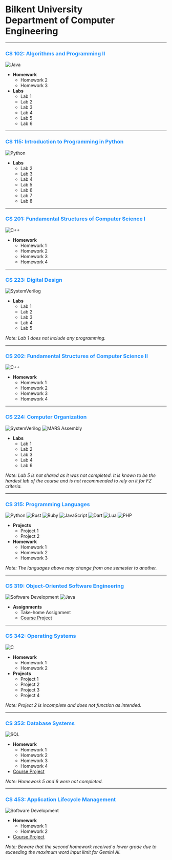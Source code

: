 # Bilkent University<br/>Department of Computer Engineering

---

### <span style="color:#1E90FF">CS 102: Algorithms and Programming II</span>
![Java](https://img.shields.io/badge/Java-ED8B00?style=for-the-badge&logo=java&logoColor=white&labelColor=blue&color=blue)

- **Homework**
  - Homework 2
  - Homework 3
- **Labs**
  - Lab 1
  - Lab 2
  - Lab 3
  - Lab 4
  - Lab 5
  - Lab 6

---

### <span style="color:#1E90FF">CS 115: Introduction to Programming in Python</span>
![Python](https://img.shields.io/badge/Python-3776AB?style=for-the-badge&logo=python&logoColor=white&labelColor=blue&color=blue)

- **Labs**
  - Lab 2
  - Lab 3
  - Lab 4
  - Lab 5
  - Lab 6
  - Lab 7
  - Lab 8

---

### <span style="color:#1E90FF">CS 201: Fundamental Structures of Computer Science I</span>
![C++](https://img.shields.io/badge/C++-00599C?style=for-the-badge&logo=c%2B%2B&logoColor=white&labelColor=blue&color=blue)

- **Homework**
  - Homework 1
  - Homework 2
  - Homework 3
  - Homework 4

---

### <span style="color:#1E90FF">CS 223: Digital Design</span>
![SystemVerilog](https://img.shields.io/badge/SystemVerilog-FFB71B?style=for-the-badge&logoColor=white&labelColor=blue&color=blue)

- **Labs**
  - Lab 1
  - Lab 2
  - Lab 3
  - Lab 4
  - Lab 5

*Note: Lab 1 does not include any programming.*

---

### <span style="color:#1E90FF">CS 202: Fundamental Structures of Computer Science II</span>
![C++](https://img.shields.io/badge/C++-00599C?style=for-the-badge&logo=c%2B%2B&logoColor=white&labelColor=blue&color=blue)

- **Homework**
  - Homework 1
  - Homework 2
  - Homework 3
  - Homework 4

---

### <span style="color:#1E90FF">CS 224: Computer Organization</span>
![SystemVerilog](https://img.shields.io/badge/SystemVerilog-FFB71B?style=for-the-badge&logoColor=white&labelColor=blue&color=blue) ![MARS Assembly](https://img.shields.io/badge/MARS_Assembly-0078D6?style=for-the-badge&logo=assemblyscript&logoColor=white&labelColor=blue&color=blue)

- **Labs**
  - Lab 1
  - Lab 2
  - Lab 3
  - Lab 4
  - Lab 6

*Note: Lab 5 is not shared as it was not completed. It is known to be the hardest lab of the course and is not recommended to rely on it for FZ criteria.*

---

### <span style="color:#1E90FF">CS 315: Programming Languages</span>
![Python](https://img.shields.io/badge/Python-3776AB?style=for-the-badge&logo=python&logoColor=white&labelColor=blue&color=blue) ![Rust](https://img.shields.io/badge/Rust-000000?style=for-the-badge&logo=rust&logoColor=white&labelColor=blue&color=blue) ![Ruby](https://img.shields.io/badge/Ruby-CC342D?style=for-the-badge&logo=ruby&logoColor=white&labelColor=blue&color=blue) ![JavaScript](https://img.shields.io/badge/JavaScript-F7DF1E?style=for-the-badge&logo=javascript&logoColor=black&labelColor=blue&color=blue) ![Dart](https://img.shields.io/badge/Dart-0175C2?style=for-the-badge&logo=dart&logoColor=white&labelColor=blue&color=blue) ![Lua](https://img.shields.io/badge/Lua-2C2D72?style=for-the-badge&logo=lua&logoColor=white&labelColor=blue&color=blue) ![PHP](https://img.shields.io/badge/PHP-777BB4?style=for-the-badge&logo=php&logoColor=white&labelColor=blue&color=blue)

- **Projects**
  - Project 1
  - Project 2
- **Homework**
  - Homework 1
  - Homework 2
  - Homework 3

*Note: The languages above may change from one semester to another.*

---

### <span style="color:#1E90FF">CS 319: Object-Oriented Software Engineering</span>
![Software Development](https://img.shields.io/badge/Software_Development-4CAF50?style=for-the-badge&logo=visualstudio&logoColor=white&labelColor=blue&color=blue) ![Java](https://img.shields.io/badge/Java-ED8B00?style=for-the-badge&logo=java&logoColor=white&labelColor=blue&color=blue)

- **Assignments**
  - Take-home Assignment
  - [Course Project](https://github.com/Tuna-Onguner/InternHub)

---

### <span style="color:#1E90FF">CS 342: Operating Systems</span>
![C](https://img.shields.io/badge/C-A8B9CC?style=for-the-badge&logo=c&logoColor=white&labelColor=blue&color=blue)

- **Homework**
  - Homework 1
  - Homework 2
- **Projects**
  - Project 1
  - Project 2
  - Project 3
  - Project 4

*Note: Project 2 is incomplete and does not function as intended.*

---

### <span style="color:#1E90FF">CS 353: Database Systems</span>
![SQL](https://img.shields.io/badge/SQL-4479A1?style=for-the-badge&logo=sql&logoColor=white&labelColor=blue&color=blue)

- **Homework**
  - Homework 1
  - Homework 2
  - Homework 3
  - Homework 4
- [Course Project](https://github.com/Tuna-Onguner/PawfectMatch)

*Note: Homework 5 and 6 were not completed.*

---

### <span style="color:#1E90FF">CS 453: Application Lifecycle Management</span>
![Software Development](https://img.shields.io/badge/Software_Development-4CAF50?style=for-the-badge&logo=visualstudio&logoColor=white&labelColor=blue&color=blue)

- **Homework**
  - Homework 1
  - Homework 2
- [Course Project](https://github.com/Tuna-Onguner/Alkahest)

*Note: Beware that the second homework received a lower grade due to exceeding the maximum word input limit for Gemini AI.*
